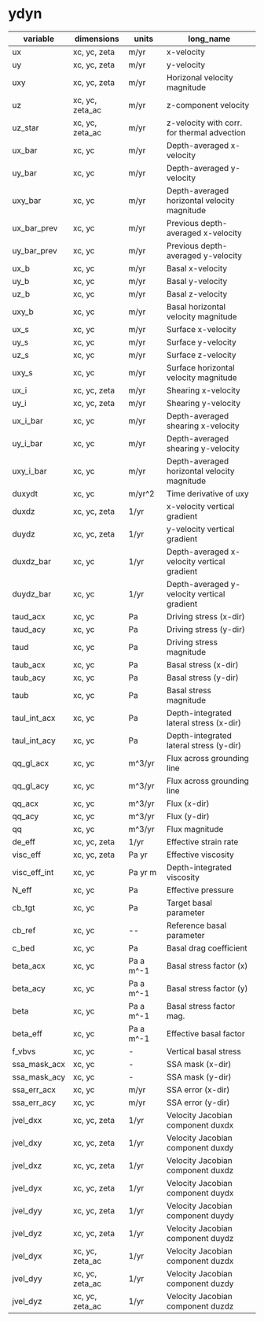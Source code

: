 # ydyn

| variable          | dimensions       | units       | long_name                                     |
|-------------------|------------------|-------------|-----------------------------------------------|
| ux                | xc, yc, zeta     | m/yr        | x-velocity                                    |
| uy                | xc, yc, zeta     | m/yr        | y-velocity                                    |
| uxy               | xc, yc, zeta     | m/yr        | Horizonal velocity magnitude                  |
| uz                | xc, yc, zeta_ac  | m/yr        | z-component velocity                          |
| uz_star           | xc, yc, zeta_ac  | m/yr        | z-velocity with corr. for thermal advection   |
| ux_bar            | xc, yc           | m/yr        | Depth-averaged x-velocity                     |
| uy_bar            | xc, yc           | m/yr        | Depth-averaged y-velocity                     |
| uxy_bar           | xc, yc           | m/yr        | Depth-averaged horizontal velocity magnitude  |
| ux_bar_prev       | xc, yc           | m/yr        | Previous depth-averaged x-velocity            |
| uy_bar_prev       | xc, yc           | m/yr        | Previous depth-averaged y-velocity            |
| ux_b              | xc, yc           | m/yr        | Basal x-velocity                              |
| uy_b              | xc, yc           | m/yr        | Basal y-velocity                              |
| uz_b              | xc, yc           | m/yr        | Basal z-velocity                              |
| uxy_b             | xc, yc           | m/yr        | Basal horizontal velocity magnitude           |
| ux_s              | xc, yc           | m/yr        | Surface x-velocity                            |
| uy_s              | xc, yc           | m/yr        | Surface y-velocity                            |
| uz_s              | xc, yc           | m/yr        | Surface z-velocity                            |
| uxy_s             | xc, yc           | m/yr        | Surface horizontal velocity magnitude         |
| ux_i              | xc, yc, zeta     | m/yr        | Shearing x-velocity                           |
| uy_i              | xc, yc, zeta     | m/yr        | Shearing y-velocity                           |
| ux_i_bar          | xc, yc           | m/yr        | Depth-averaged shearing x-velocity            |
| uy_i_bar          | xc, yc           | m/yr        | Depth-averaged shearing y-velocity            |
| uxy_i_bar         | xc, yc           | m/yr        | Depth-averaged horizontal velocity magnitude  |
| duxydt            | xc, yc           | m/yr^2      | Time derivative of uxy                        |
| duxdz             | xc, yc, zeta     | 1/yr        | x-velocity vertical gradient                  |
| duydz             | xc, yc, zeta     | 1/yr        | y-velocity vertical gradient                  |
| duxdz_bar         | xc, yc           | 1/yr        | Depth-averaged x-velocity vertical gradient   |
| duydz_bar         | xc, yc           | 1/yr        | Depth-averaged y-velocity vertical gradient   |
| taud_acx          | xc, yc           | Pa          | Driving stress (x-dir)                        |
| taud_acy          | xc, yc           | Pa          | Driving stress (y-dir)                        |
| taud              | xc, yc           | Pa          | Driving stress magnitude                      |
| taub_acx          | xc, yc           | Pa          | Basal stress (x-dir)                          |
| taub_acy          | xc, yc           | Pa          | Basal stress (y-dir)                          |
| taub              | xc, yc           | Pa          | Basal stress magnitude                        |
| taul_int_acx      | xc, yc           | Pa          | Depth-integrated lateral stress (x-dir)                       |
| taul_int_acy      | xc, yc           | Pa          | Depth-integrated lateral stress (y-dir)                       |
| qq_gl_acx         | xc, yc           | m^3/yr      | Flux across grounding line                    |
| qq_gl_acy         | xc, yc           | m^3/yr      | Flux across grounding line                    |
| qq_acx            | xc, yc           | m^3/yr      | Flux (x-dir)                                  |
| qq_acy            | xc, yc           | m^3/yr      | Flux (y-dir)                                  |
| qq                | xc, yc           | m^3/yr      | Flux magnitude                                |
| de_eff            | xc, yc, zeta     | 1/yr        | Effective strain rate                         |
| visc_eff          | xc, yc, zeta     | Pa yr       | Effective viscosity                           |
| visc_eff_int      | xc, yc           | Pa yr m     | Depth-integrated viscosity                    |
| N_eff             | xc, yc           | Pa          | Effective pressure                            |
| cb_tgt            | xc, yc           | Pa          | Target basal parameter                        |
| cb_ref            | xc, yc           | --          | Reference basal parameter                     |
| c_bed             | xc, yc           | Pa          | Basal drag coefficient                        |
| beta_acx          | xc, yc           | Pa a m^-1   | Basal stress factor (x)                       |
| beta_acy          | xc, yc           | Pa a m^-1   | Basal stress factor (y)                       |
| beta              | xc, yc           | Pa a m^-1   | Basal stress factor mag.                      |
| beta_eff          | xc, yc           | Pa a m^-1   | Effective basal factor                        |
| f_vbvs            | xc, yc           | -           | Vertical basal stress                         |
| ssa_mask_acx      | xc, yc           | -           | SSA mask (x-dir)                              |
| ssa_mask_acy      | xc, yc           | -           | SSA mask (y-dir)                              |
| ssa_err_acx       | xc, yc           | m/yr        | SSA error (x-dir)                             |
| ssa_err_acy       | xc, yc           | m/yr        | SSA error (y-dir)                             |
| jvel_dxx          | xc, yc, zeta     | 1/yr        | Velocity Jacobian component duxdx             |
| jvel_dxy          | xc, yc, zeta     | 1/yr        | Velocity Jacobian component duxdy             |
| jvel_dxz          | xc, yc, zeta     | 1/yr        | Velocity Jacobian component duxdz             |
| jvel_dyx          | xc, yc, zeta     | 1/yr        | Velocity Jacobian component duydx             |
| jvel_dyy          | xc, yc, zeta     | 1/yr        | Velocity Jacobian component duydy             |
| jvel_dyz          | xc, yc, zeta     | 1/yr        | Velocity Jacobian component duydz             |
| jvel_dyx          | xc, yc, zeta_ac  | 1/yr        | Velocity Jacobian component duzdx             |
| jvel_dyy          | xc, yc, zeta_ac  | 1/yr        | Velocity Jacobian component duzdy             |
| jvel_dyz          | xc, yc, zeta_ac  | 1/yr        | Velocity Jacobian component duzdz             |
